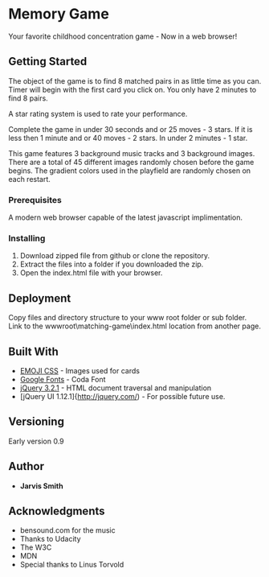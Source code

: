 # Memory Game

Your favorite childhood concentration game - Now in a web browser!

## Getting Started

The object of the game is to find 8 matched pairs in as little time as you can.
Timer will begin with the first card you click on.  You only have 2 minutes to find 8 pairs.  

A star rating system is used to rate your performance.

Complete the game in under 30 seconds and or 25 moves - 3 stars.
If it is less then 1 minute and or 40 moves - 2 stars.
In under 2 minutes - 1 star.

This game features 3 background music tracks and 3 background images.
There are a total of 45 different images randomly chosen before the game begins.
The gradient colors used in the playfield are randomly chosen on each restart.

### Prerequisites

A modern web browser capable of the latest javascript implimentation.

### Installing

 1. Download zipped file from github or clone the repository.
 2. Extract the files into a folder if you downloaded the zip.
 3. Open the index.html file with your browser.

## Deployment

Copy files and directory structure to your www root folder or sub folder.
Link to the wwwroot\matching-game\index.html location from another page.

## Built With

* [EMOJI CSS](http://www.afeld.github.io/emoji-css/) - Images used for cards
* [Google Fonts](https://fonts.google.com/) - Coda Font
* [jQuery 3.2.1](http://jquery.com/) - HTML document traversal and manipulation
* [jQuery UI 1.12.1]{http://jquery.com/) - For possible future use.

## Versioning

Early version 0.9

## Author

* **Jarvis Smith**

## Acknowledgments

* bensound.com for the music
* Thanks to Udacity
* The W3C
* MDN
* Special thanks to Linus Torvold

